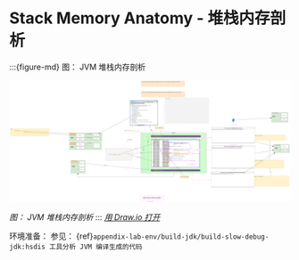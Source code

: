 # Stack Memory Anatomy - 堆栈内存剖析



:::{figure-md} 图： JVM 堆栈内存剖析

<img src="mem-layout-r3.drawio.svg" alt="图： JVM 堆栈内存剖析">

*图： JVM 堆栈内存剖析*
:::
*[用 Draw.io 打开](https://app.diagrams.net/?ui=sketch#Uhttps%3A%2F%2Fjvm-insider.mygraphql.com%2Fzh-cn%2Flatest%2F_images%2Fmem-layout-r3.drawio.svg)*


环境准备：
参见： {ref}`appendix-lab-env/build-jdk/build-slow-debug-jdk:hsdis 工具分析 JVM 编译生成的代码`

